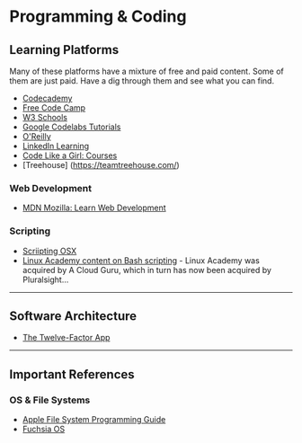 # Programming & Coding

## Learning Platforms
Many of these platforms have a mixture of free and paid content. Some of them are just paid. Have a dig through them and see what you can find. 
- [Codecademy](https://www.codecademy.com/)
- [Free Code Camp](https://www.freecodecamp.org/)
- [W3 Schools](https://www.w3schools.com/)
- [Google Codelabs Tutorials](https://codelabs.developers.google.com/?cat=android)
- [O'Reilly](https://learning.oreilly.com/home/)
- [LinkedIn Learning](https://www.lynda.com/)
- [Code Like a Girl: Courses](https://learnto.codelikeagirl.com/courses)
- [Treehouse] (https://teamtreehouse.com/)

### Web Development
- [MDN Mozilla: Learn Web Development](https://developer.mozilla.org/en-US/docs/Learn/Getting_started_with_the_web)

### Scripting
- [Scriipting OSX](https://scriptingosx.com/)
- [Linux Academy content on Bash scripting](https://acloudguru.com) - Linux Academy was acquired by A Cloud Guru, which in turn has now been acquired by Pluralsight...

***
## Software Architecture
- [The Twelve-Factor App](https://12factor.net/)

***
## Important References

### OS & File Systems
- [Apple File System Programming Guide](https://developer.apple.com/library/archive/documentation/FileManagement/Conceptual/FileSystemProgrammingGuide/Introduction/Introduction.html)
- [Fuchsia OS](https://fuchsia-review.googlesource.com/q/status:open+-is:wip)




